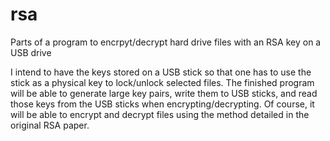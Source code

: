 # rsa
Parts of a program to encrpyt/decrypt hard drive files with an RSA key on a USB drive

I intend to have the keys stored on a USB stick so that one has to use the stick as a physical key to lock/unlock selected files. 
The finished program will be able to generate large key pairs, write them to USB sticks, and read those keys from the USB sticks when encrypting/decrypting.
Of course, it will be able to encrypt and decrypt files using the method detailed in the original RSA paper.
